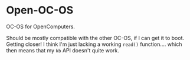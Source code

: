 # Open-OC-OS
OC-OS for OpenComputers.

Should be mostly compatible with the other OC-OS, if I can get it to boot. Getting closer! I think I'm just lacking a working `read()` function.... which then means that my `kb` API doesn't quite work.
